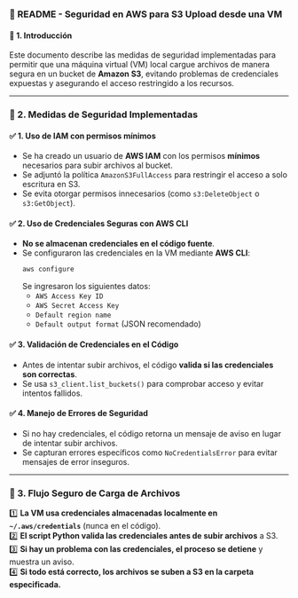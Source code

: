 ### **📌 README - Seguridad en AWS para S3 Upload desde una VM**  

#### **🔹 1. Introducción**  
Este documento describe las medidas de seguridad implementadas para permitir que una máquina virtual (VM) local cargue archivos de manera segura en un bucket de **Amazon S3**, evitando problemas de credenciales expuestas y asegurando el acceso restringido a los recursos.

---

### **🔹 2. Medidas de Seguridad Implementadas**  

#### ✅ **1. Uso de IAM con permisos mínimos**  
- Se ha creado un usuario de **AWS IAM** con los permisos **mínimos** necesarios para subir archivos al bucket.  
- Se adjuntó la política `AmazonS3FullAccess` para restringir el acceso a solo escritura en S3.  
- Se evita otorgar permisos innecesarios (como `s3:DeleteObject` o `s3:GetObject`).

#### ✅ **2. Uso de Credenciales Seguras con AWS CLI**  
- **No se almacenan credenciales en el código fuente**.  
- Se configuraron las credenciales en la VM mediante **AWS CLI**:  
  ```bash
  aws configure
  ```
  Se ingresaron los siguientes datos:
  - `AWS Access Key ID`
  - `AWS Secret Access Key`
  - `Default region name`
  - `Default output format` (JSON recomendado)

#### ✅ **3. Validación de Credenciales en el Código**  
- Antes de intentar subir archivos, el código **valida si las credenciales son correctas**.  
- Se usa `s3_client.list_buckets()` para comprobar acceso y evitar intentos fallidos.  

#### ✅ **4. Manejo de Errores de Seguridad**  
- Si no hay credenciales, el código retorna un mensaje de aviso en lugar de intentar subir archivos.  
- Se capturan errores específicos como `NoCredentialsError` para evitar mensajes de error inseguros.  

---

### **🔹 3. Flujo Seguro de Carga de Archivos**  
1️⃣ **La VM usa credenciales almacenadas localmente en `~/.aws/credentials`** (nunca en el código).  
2️⃣ **El script Python valida las credenciales antes de subir archivos** a S3.  
3️⃣ **Si hay un problema con las credenciales, el proceso se detiene** y muestra un aviso.  
4️⃣ **Si todo está correcto, los archivos se suben a S3 en la carpeta especificada.**  


